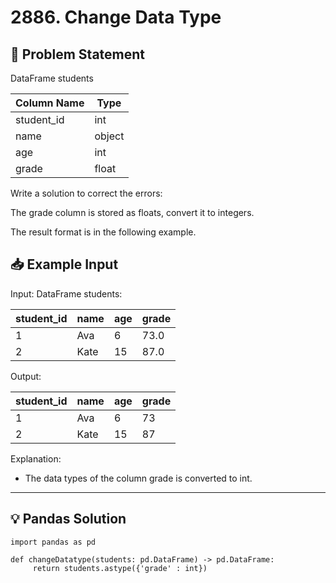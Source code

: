 # 2886. Change Data Type

## 📝 Problem Statement

DataFrame students

| Column Name | Type   |
|-------------|--------|
| student_id  | int    |
| name        | object |
| age         | int    |
| grade       | float  |
 
 Write a solution to correct the errors:

 The grade column is stored as floats, convert it to integers.

The result format is in the following example.


## 📥 Example Input


Input:
DataFrame students:

| student_id | name | age | grade |
|------------|------|-----|-------|
| 1          | Ava  | 6   | 73.0  |
| 2          | Kate | 15  | 87.0  |

Output:

| student_id | name | age | grade |
|------------|------|-----|-------|
| 1          | Ava  | 6   | 73    |
| 2          | Kate | 15  | 87    |

Explanation: 
 - The data types of the column grade is converted to int.




---

## 💡 Pandas Solution

   

    import pandas as pd

    def changeDatatype(students: pd.DataFrame) -> pd.DataFrame:
         return students.astype({'grade' : int})
